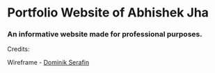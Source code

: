Portfolio Website of Abhishek Jha
===============

### An informative website made for professional purposes.

Credits:

Wireframe - 
<a href="http://dominikserafin.github.io/aurora-template" target="_blank">Dominik Serafin</a>
